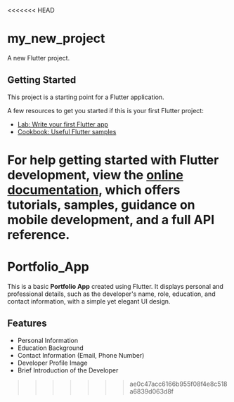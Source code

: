 <<<<<<< HEAD
# my_new_project

A new Flutter project.

## Getting Started

This project is a starting point for a Flutter application.

A few resources to get you started if this is your first Flutter project:

- [Lab: Write your first Flutter app](https://docs.flutter.dev/get-started/codelab)
- [Cookbook: Useful Flutter samples](https://docs.flutter.dev/cookbook)

For help getting started with Flutter development, view the
[online documentation](https://docs.flutter.dev/), which offers tutorials,
samples, guidance on mobile development, and a full API reference.
=======
# Portfolio_App
This is a basic **Portfolio App** created using Flutter. It displays personal and professional details, such as the developer's name, role, education, and contact information, with a simple yet elegant UI design.

## Features

- Personal Information
- Education Background
- Contact Information (Email, Phone Number)
- Developer Profile Image
- Brief Introduction of the Developer
>>>>>>> ae0c47acc6166b955f08f4e8c518a6839d063d8f
